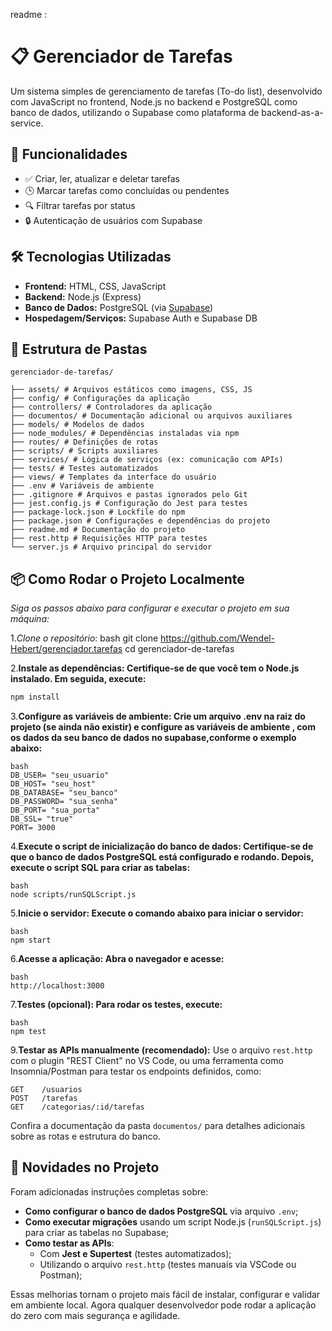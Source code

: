 readme : <h1>📋 Gerenciador de Tarefas</h1>

  <p>Um sistema simples de gerenciamento de tarefas (To-do list), desenvolvido com JavaScript no frontend, Node.js no backend e PostgreSQL como banco de dados, utilizando o Supabase como plataforma de backend-as-a-service.</p>

  <h2>🚀 Funcionalidades</h2>
  <ul>
    <li>✅ Criar, ler, atualizar e deletar tarefas</li>
    <li>🕒 Marcar tarefas como concluídas ou pendentes</li>
    <li>🔍 Filtrar tarefas por status</li>
    <li>🔒 Autenticação de usuários com Supabase</li>
   
  </ul>

  <h2>🛠 Tecnologias Utilizadas</h2>
  <ul>
    <li><strong>Frontend:</strong> HTML, CSS, JavaScript</li>
    <li><strong>Backend:</strong> Node.js (Express)</li>
    <li><strong>Banco de Dados:</strong> PostgreSQL (via <a href="https://supabase.io" target="_blank">Supabase</a>)</li>
    <li><strong>Hospedagem/Serviços:</strong> Supabase Auth e Supabase DB</li>
  </ul>




## 📁 Estrutura de Pastas
```
gerenciador-de-tarefas/

├── assets/ # Arquivos estáticos como imagens, CSS, JS
├── config/ # Configurações da aplicação
├── controllers/ # Controladores da aplicação
├── documentos/ # Documentação adicional ou arquivos auxiliares
├── models/ # Modelos de dados
├── node_modules/ # Dependências instaladas via npm
├── routes/ # Definições de rotas
├── scripts/ # Scripts auxiliares
├── services/ # Lógica de serviços (ex: comunicação com APIs)
├── tests/ # Testes automatizados
├── views/ # Templates da interface do usuário
├── .env # Variáveis de ambiente
├── .gitignore # Arquivos e pastas ignorados pelo Git
├── jest.config.js # Configuração do Jest para testes
├── package-lock.json # Lockfile do npm
├── package.json # Configurações e dependências do projeto
├── readme.md # Documentação do projeto
├── rest.http # Requisições HTTP para testes
└── server.js # Arquivo principal do servidor
```






<h2>📦 Como Rodar o Projeto Localmente</h2>

*Siga os passos abaixo para configurar e executar o projeto em sua máquina:*

1.*Clone o repositório*:
   bash
   git clone https://github.com/Wendel-Hebert/gerenciador.tarefas
   cd gerenciador-de-tarefas

2.**Instale as dependências: Certifique-se de que você tem o Node.js instalado. Em seguida, execute:**
```bash
npm install 
```


3.**Configure as variáveis de ambiente: Crie um arquivo .env na raiz do projeto (se ainda não existir) e configure as variáveis de ambiente , com os dados da seu banco de dados no supabase,conforme o exemplo abaixo:**
```
bash
DB_USER= "seu_usuario"
DB_HOST= "seu_host"
DB_DATABASE= "seu_banco"
DB_PASSWORD= "sua_senha"
DB_PORT= "sua_porta"
DB_SSL= "true"
PORT= 3000
```

4.**Execute o script de inicialização do banco de dados: Certifique-se de que o banco de dados PostgreSQL está configurado e rodando. Depois, execute o script SQL para criar as tabelas:**
```
bash
node scripts/runSQLScript.js
```

5.**Inicie o servidor: Execute o comando abaixo para iniciar o servidor:**
```
bash
npm start
```

6.**Acesse a aplicação: Abra o navegador e acesse:**
```
bash
http://localhost:3000
```

7.**Testes (opcional): Para rodar os testes, execute:**
```
bash
npm test
```
9.**Testar as APIs manualmente (recomendado):**
Use o arquivo `rest.http` com o plugin "REST Client" no VS Code, ou uma ferramenta como Insomnia/Postman para testar os endpoints definidos, como:
```
GET    /usuarios
POST   /tarefas
GET    /categorias/:id/tarefas
```
Confira a documentação da pasta `documentos/` para detalhes adicionais sobre as rotas e estrutura do banco.

## 🔧 Novidades no Projeto

Foram adicionadas instruções completas sobre:

- **Como configurar o banco de dados PostgreSQL** via arquivo `.env`;
- **Como executar migrações** usando um script Node.js (`runSQLScript.js`) para criar as tabelas no Supabase;
- **Como testar as APIs**:
  - Com **Jest e Supertest** (testes automatizados);
  - Utilizando o arquivo `rest.http` (testes manuais via VSCode ou Postman);

Essas melhorias tornam o projeto mais fácil de instalar, configurar e validar em ambiente local. Agora qualquer desenvolvedor pode rodar a aplicação do zero com mais segurança e agilidade.

